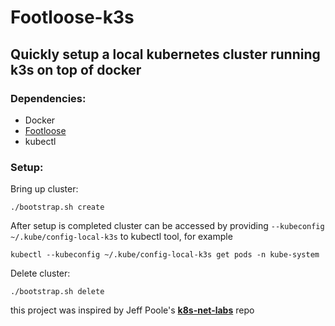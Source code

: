 # Footloose-k3s

## Quickly setup a local kubernetes cluster running k3s on top of docker

### Dependencies:

- Docker
- [Footloose](https://github.com/weaveworks/footloose)
- kubectl

### Setup:

Bring up cluster:

```./bootstrap.sh create```

After setup is completed cluster can be accessed by providing ```--kubeconfig ~/.kube/config-local-k3s``` to kubectl tool, for example 

```kubectl --kubeconfig ~/.kube/config-local-k3s get pods -n kube-system```

Delete cluster:

```./bootstrap.sh delete```

this project was inspired by Jeff Poole's [**k8s-net-labs**](https://github.com/korvus81/k8s-net-labs) repo
